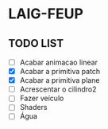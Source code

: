 # LAIG-FEUP
## TODO LIST

- [ ] Acabar animacao linear
- [X] Acabar a primitiva patch
- [X] Acabar a primitiva plane
- [ ] Acrescentar o cilindro2
- [ ] Fazer veículo
- [ ] Shaders
- [ ] Água
